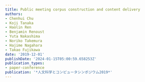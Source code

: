 ```yaml
---
title: Public meeting corpus construction and content delivery
authors:
- Chenhui Chu
- Koji Tanaka
- Haolin Ren
- Benjamin Renoust
- Yuta Nakashima
- Noriko Takemura
- Hajime Nagahara
- Takao Fujikawa
date: '2019-12-01'
publishDate: '2024-01-15T05:00:59.658253Z'
publication_types:
- paper-conference
publication: '*人文科学とコンピュータシンポジウム2019*'
---
```


